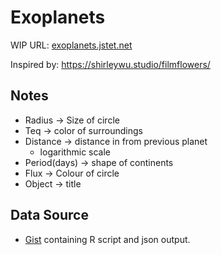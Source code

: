 # Exoplanets

WIP URL: [exoplanets.jstet.net](https://exoplanets.jstet.net/)

Inspired by: https://shirleywu.studio/filmflowers/

## Notes

- Radius -> Size of circle
- Teq -> color of surroundings
- Distance -> distance in from previous planet
  - logarithmic scale
- Period(days) -> shape of continents
- Flux -> Colour of circle
- Object -> title

## Data Source

- [Gist](https://gist.github.com/JStet/651de83fa0e67a948e0d4ec07366ef4a) containing R script and json output.
